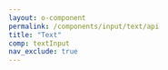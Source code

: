 ```yaml
---
layout: o-component
permalink: /components/input/text/api
title: "Text"
comp: textInput
nav_exclude: true
---
```

